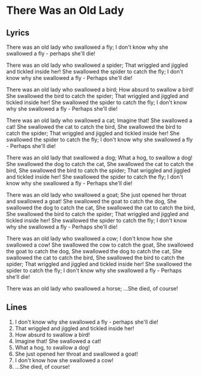 # There Was an Old Lady

## Lyrics
There was an old lady who swallowed a fly;
I don't know why she swallowed a fly - perhaps she'll die!

There was an old lady who swallowed a spider;
That wriggled and jiggled and tickled inside her!
She swallowed the spider to catch the fly;
I don't know why she swallowed a fly - Perhaps she'll die!

There was an old lady who swallowed a bird;
How absurd to swallow a bird!
She swallowed the bird to catch the spider;
That wriggled and jiggled and tickled inside her!
She swallowed the spider to catch the fly;
I don't know why she swallowed a fly - Perhaps she'll die!

There was an old lady who swallowed a cat;
Imagine that! She swallowed a cat!
She swallowed the cat to catch the bird,
She swallowed the bird to catch the spider;
That wriggled and jiggled and tickled inside her!
She swallowed the spider to catch the fly;
I don't know why she swallowed a fly - Perhaps she'll die!

There was an old lady that swallowed a dog;
What a hog, to swallow a dog!
She swallowed the dog to catch the cat,
She swallowed the cat to catch the bird,
She swallowed the bird to catch the spider;
That wriggled and jiggled and tickled inside her!
She swallowed the spider to catch the fly;
I don't know why she swallowed a fly - Perhaps she'll die!

There was an old lady who swallowed a goat;
She just opened her throat and swallowed a goat!
She swallowed the goat to catch the dog,
She swallowed the dog to catch the cat,
She swallowed the cat to catch the bird,
She swallowed the bird to catch the spider;
That wriggled and jiggled and tickled inside her!
She swallowed the spider to catch the fly;
I don't know why she swallowed a fly - Perhaps she'll die!

There was an old lady who swallowed a cow;
I don't know how she swallowed a cow!
She swallowed the cow to catch the goat,
She swallowed the goat to catch the dog,
She swallowed the dog to catch the cat,
She swallowed the cat to catch the bird,
She swallowed the bird to catch the spider;
That wriggled and jiggled and tickled inside her!
She swallowed the spider to catch the fly;
I don't know why she swallowed a fly - Perhaps she'll die!

There was an old lady who swallowed a horse;
...She died, of course!

## Lines
1. I don't know why she swallowed a fly - perhaps she'll die!
2. That wriggled and jiggled and tickled inside her!
3. How absurd to swallow a bird!
4. Imagine that! She swallowed a cat!
5. What a hog, to swallow a dog!
6. She just opened her throat and swallowed a goat!
7. I don't know how she swallowed a cow!
8. ...She died, of course!